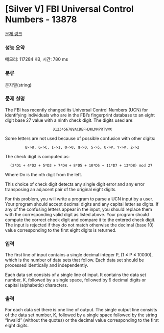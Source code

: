 # [Silver V] FBI Universal Control Numbers - 13878 

[문제 링크](https://www.acmicpc.net/problem/13878) 

### 성능 요약

메모리: 117284 KB, 시간: 780 ms

### 분류

문자열(string)

### 문제 설명

<p>The FBI has recently changed its Universal Control Numbers (UCN) for identifying individuals who are in the FBI’s fingerprint database to an eight digit base 27 value with a ninth check digit. The digits used are:</p>

<p style="text-align: center;"><code>0123456789ACDEFHJKLMNPRTVWX</code></p>

<p>Some letters are not used because of possible confusion with other digits:</p>

<p style="text-align: center;"><code>B->8, G->C, I->1, O->0, Q->0, S->5, U->V, Y->V, Z->2</code></p>

<p>The check digit is computed as:</p>

<p style="text-align: center;"><code>(2*D1 + 4*D2 + 5*D3 + 7*D4 + 8*D5 + 10*D6 + 11*D7 + 13*D8) mod 27 </code></p>

<p>Where Dn is the nth digit from the left.</p>

<p>This choice of check digit detects any single digit error and any error transposing an adjacent pair of the original eight digits.</p>

<p>For this problem, you will write a program to parse a UCN input by a user. Your program should accept decimal digits and any capital letter as digits. If any of the confusing letters appear in the input, you should replace them with the corresponding valid digit as listed above. Your program should compute the correct check digit and compare it to the entered check digit. The input is rejected if they do not match otherwise the decimal (base 10) value corresponding to the first eight digits is returned.</p>

### 입력 

 <p>The first line of input contains a single decimal integer P, (1 ≤ P ≤ 10000), which is the number of data sets that follow. Each data set should be processed identically and independently.</p>

<p>Each data set consists of a single line of input. It contains the data set number, K, followed by a single space, followed by 9 decimal digits or capital (alphabetic) characters.</p>

### 출력 

 <p>For each data set there is one line of output. The single output line consists of the data set number, K, followed by a single space followed by the string “Invalid” (without the quotes) or the decimal value corresponding to the first eight digits.</p>

